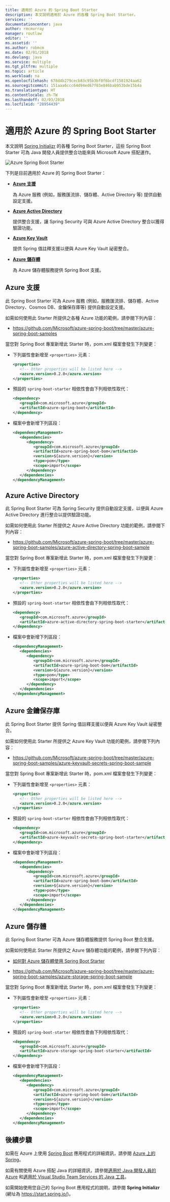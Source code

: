 ```yaml
---
title: 適用於 Azure 的 Spring Boot Starter
description: 本文說明適用於 Azure 的各種 Spring Boot Starter。
services: ''
documentationcenter: java
author: rmcmurray
manager: routlaw
editor: ''
ms.assetid: ''
ms.author: robmcm
ms.date: 02/01/2018
ms.devlang: java
ms.service: multiple
ms.tgt_pltfrm: multiple
ms.topic: article
ms.workload: na
ms.openlocfilehash: 678d4b279cecb83c95b3bf0f6bcdf1581924aa62
ms.sourcegitcommit: 151aaa6ccc64d94ed67f03e846bab953bde15b4a
ms.translationtype: HT
ms.contentlocale: zh-TW
ms.lasthandoff: 02/03/2018
ms.locfileid: "28954439"
---
```

# <a name="spring-boot-starters-for-azure"></a>適用於 Azure 的 Spring Boot Starter

本文說明 [Spring Initializr] 的各種 Spring Boot Starter，這些 Spring Boot Starter 可為 Java 開發人員提供整合功能來與 Microsoft Azure 搭配運作。

![Azure Spring Boot Starter][spring-boot-starters]

下列是目前適用於 Azure 的 Spring Boot Starter：

* **[Azure 支援](#azure-support)**

   為 Azure 服務 (例如，服務匯流排、儲存體、Active Directory 等) 提供自動設定支援。

* **[Azure Active Directory](#azure-active-directory)**

   提供整合支援，讓 Spring Security 可與 Azure Active Directory 整合以獲得驗證功能。

* **[Azure Key Vault](#azure-key-vault)**

   提供 Spring 值註釋支援以便與 Azure Key Vault 祕密整合。

* **[Azure 儲存體](#azure-storage)**

   為 Azure 儲存體服務提供 Spring Boot 支援。

<a name="azure-support"></a>
## <a name="azure-support"></a>Azure 支援

此 Spring Boot Starter 可為 Azure 服務 (例如，服務匯流排、儲存體、Active Directory、Cosmos DB、金鑰保存庫等) 提供自動設定支援。

如需如何使用此 Starter 所提供之各種 Azure 功能的範例，請參閱下列內容：

* <https://github.com/Microsoft/azure-spring-boot/tree/master/azure-spring-boot-samples>

當您對 Spring Boot 專案新增此 Starter 時，pom.xml 檔案會發生下列變更：

* 下列屬性會新增至 `<properties>` 元素：

   ```xml
   <properties>
      <!-- Other properties will be listed here -->
      <azure.version>0.2.0</azure.version>
   </properties>
   ```

* 預設的 `spring-boot-starter` 相依性會由下列相依性取代：

   ```xml
   <dependency>
      <groupId>com.microsoft.azure</groupId>
      <artifactId>azure-spring-boot</artifactId>
   </dependency>
   ```

* 檔案中會新增下列區段：

   ```xml
   <dependencyManagement>
      <dependencies>
         <dependency>
            <groupId>com.microsoft.azure</groupId>
            <artifactId>azure-spring-boot-bom</artifactId>
            <version>${azure.version}</version>
            <type>pom</type>
            <scope>import</scope>
         </dependency>
      </dependencies>
   </dependencyManagement>
   ```

<a name="azure-active-directory"></a>
## <a name="azure-active-directory"></a>Azure Active Directory

此 Spring Boot Starter 可為 Spring Security 提供自動設定支援，以便與 Azure Active Directory 進行整合以提供驗證功能。

如需如何使用此 Starter 所提供之 Azure Active Directory 功能的範例，請參閱下列內容：

* <https://github.com/Microsoft/azure-spring-boot/tree/master/azure-spring-boot-samples/azure-active-directory-spring-boot-sample>

當您對 Spring Boot 專案新增此 Starter 時，pom.xml 檔案會發生下列變更：

* 下列屬性會新增至 `<properties>` 元素：

   ```xml
   <properties>
      <!-- Other properties will be listed here -->
      <azure.version>0.2.0</azure.version>
   </properties>
   ```

* 預設的 `spring-boot-starter` 相依性會由下列相依性取代：

   ```xml
   <dependency>
      <groupId>com.microsoft.azure</groupId>
      <artifactId>azure-active-directory-spring-boot-starter</artifactId>
   </dependency>
   ```

* 檔案中會新增下列區段：

   ```xml
   <dependencyManagement>
      <dependencies>
         <dependency>
            <groupId>com.microsoft.azure</groupId>
            <artifactId>azure-spring-boot-bom</artifactId>
            <version>${azure.version}</version>
            <type>pom</type>
            <scope>import</scope>
         </dependency>
      </dependencies>
   </dependencyManagement>
   ```

<a name="azure-key-vault"></a>
## <a name="azure-key-vault"></a>Azure 金鑰保存庫

此 Spring Boot Starter 提供 Spring 值註釋支援以便與 Azure Key Vault 祕密整合。

如需如何使用此 Starter 所提供之 Azure Key Vault 功能的範例，請參閱下列內容：

* <https://github.com/Microsoft/azure-spring-boot/tree/master/azure-spring-boot-samples/azure-keyvault-secrets-spring-boot-sample>

當您對 Spring Boot 專案新增此 Starter 時，pom.xml 檔案會發生下列變更：

* 下列屬性會新增至 `<properties>` 元素：

   ```xml
   <properties>
      <!-- Other properties will be listed here -->
      <azure.version>0.2.0</azure.version>
   </properties>
   ```

* 預設的 `spring-boot-starter` 相依性會由下列相依性取代：

   ```xml
   <dependency>
      <groupId>com.microsoft.azure</groupId>
      <artifactId>azure-keyvault-secrets-spring-boot-starter</artifactId>
   </dependency>
   ```

* 檔案中會新增下列區段：

   ```xml
   <dependencyManagement>
      <dependencies>
         <dependency>
            <groupId>com.microsoft.azure</groupId>
            <artifactId>azure-spring-boot-bom</artifactId>
            <version>${azure.version}</version>
            <type>pom</type>
            <scope>import</scope>
         </dependency>
      </dependencies>
   </dependencyManagement>
   ```

<a name="azure-storage"></a>
## <a name="azure-storage"></a>Azure 儲存體

此 Spring Boot Starter 可為 Azure 儲存體服務提供 Spring Boot 整合支援。

如需如何使用此 Starter 所提供之 Azure 儲存體功能的範例，請參閱下列內容：

* [如何對 Azure 儲存體使用 Spring Boot Starter](configure-spring-boot-starter-java-app-with-azure-storage.md)

* <https://github.com/Microsoft/azure-spring-boot/tree/master/azure-spring-boot-samples/azure-storage-spring-boot-sample>

當您對 Spring Boot 專案新增此 Starter 時，pom.xml 檔案會發生下列變更：

* 下列屬性會新增至 `<properties>` 元素：

   ```xml
   <properties>
      <!-- Other properties will be listed here -->
      <azure.version>0.2.0</azure.version>
   </properties>
   ```

* 預設的 `spring-boot-starter` 相依性會由下列相依性取代：

   ```xml
   <dependency>
      <groupId>com.microsoft.azure</groupId>
      <artifactId>azure-storage-spring-boot-starter</artifactId>
   </dependency>
   ```

* 檔案中會新增下列區段：

   ```xml
   <dependencyManagement>
      <dependencies>
         <dependency>
            <groupId>com.microsoft.azure</groupId>
            <artifactId>azure-spring-boot-bom</artifactId>
            <version>${azure.version}</version>
            <type>pom</type>
            <scope>import</scope>
         </dependency>
      </dependencies>
   </dependencyManagement>
   ```

## <a name="next-steps"></a>後續步驟

如需在 Azure 上使用 [Spring Boot] 應用程式的詳細資訊，請參閱 [Azure 上的 Spring]。

如需有關使用 Azure 搭配 Java 的詳細資訊，請參閱[適用於 Java 開發人員的 Azure] 和[適用於 Visual Studio Team Services 的 Java 工具]。

如需開始使用您自己的 Spring Boot 應用程式的說明，請參閱 **Spring Initializr** (網址為 https://start.spring.io/)。

<!-- URL List -->

[適用於 Java 開發人員的 Azure]: https://docs.microsoft.com/java/azure/
[適用於 Visual Studio Team Services 的 Java 工具]: https://java.visualstudio.com/
[Spring Boot]: http://projects.spring.io/spring-boot/
[Azure 上的 Spring]: https://docs.microsoft.com/java/azure/spring-framework/
[Spring Framework]: https://spring.io/
[Spring Initializr]: https://start.spring.io/

<!-- IMG List -->

[spring-boot-starters]: media/spring-boot-starters-for-azure/spring-boot-starters-cropped.png
